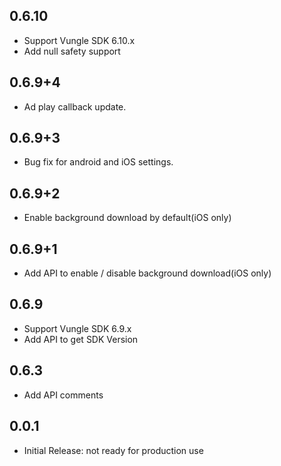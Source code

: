 ## 0.6.10

* Support Vungle SDK 6.10.x
* Add null safety support

## 0.6.9+4

* Ad play callback update.

## 0.6.9+3

* Bug fix for android and iOS settings.

## 0.6.9+2

* Enable background download by default(iOS only)

## 0.6.9+1

* Add API to enable / disable background download(iOS only)

## 0.6.9

* Support Vungle SDK 6.9.x
* Add API to get SDK Version

## 0.6.3

* Add API comments

## 0.0.1

* Initial Release: not ready for production use

